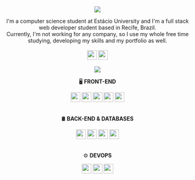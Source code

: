 <div align="center">
  <img src="https://i.ibb.co/QcfSMfm/1.png">
</div>
<p align="center">
  I'm a computer science student at Estácio University and I'm a full stack web developer student based in Recife, Brazil.<br />
  Currently, I'm not working for any company, so I use my whole free time studying, developing my skills and my portfolio as well.
  <br /><br/>
  <a href="https://www.linkedin.com/in/devmarcostavaress/"><img src="https://img.shields.io/badge/linkedin-%230077B5.svg?style=for-the-badge&logo=linkedin&logoColor=white" height="25"></a>  <a href="https://medium.com/@dev.marcostavares"><img src="https://img.shields.io/badge/Medium-12100E?style=for-the-badge&logo=medium&logoColor=white" height="25"></a>
</p>
<div align="center">
  <img src="https://i.ibb.co/tzLkHKT/3.png">
</div>
<p align="center">
  🖥️ <b>FRONT-END</b>
</p>
<div align="center">
  <img src="https://img.shields.io/badge/Tailwind%20CSS-369EFF.svg?style=for-the-badge&logo=Tailwind-CSS&logoColor=white" height="25">
  <img src="https://img.shields.io/badge/styled%20components-DB7093.svg?style=for-the-badge&logo=styled-components&logoColor=white" height="25">
  <img src="https://img.shields.io/badge/TypeScript-3178C6.svg?style=for-the-badge&logo=TypeScript&logoColor=white" height="25">
  <img src="https://img.shields.io/badge/Vue%20js-35495E?style=for-the-badge&logo=vuedotjs&logoColor=4FC08D" height="25">
  <img src="https://img.shields.io/badge/Vite-646CFF.svg?style=for-the-badge&logo=Vite&logoColor=white" height="25">
</div>
<br />
<p align="center">
  🛢️ <b>BACK-END & DATABASES</b>
</p>
<div align="center">
  <img src="https://img.shields.io/badge/Flask-000000?style=for-the-badge&logo=flask&logoColor=white" height="25">
  <img src="https://img.shields.io/badge/sqlite-%2307405e.svg?style=for-the-badge&logo=sqlite&logoColor=white" height="25">
  <img src="https://img.shields.io/badge/PostgreSQL-316192?style=for-the-badge&logo=postgresql&logoColor=white" height="25">
  <img src="https://img.shields.io/badge/Amazon%20DynamoDB-4053D6?style=for-the-badge&logo=Amazon%20DynamoDB&logoColor=white" height="25">
</div>
<br />
<p align="center">
  ⚙️ <b>DEVOPS</b>
</p>
<div align="center">
  <img src="https://img.shields.io/badge/Amazon_AWS-FF9900?style=for-the-badge&logo=amazonaws&logoColor=white" height="25">
  <img src="https://img.shields.io/badge/docker-%230db7ed.svg?style=for-the-badge&logo=docker&logoColor=white" height="25">
  <img src="https://img.shields.io/badge/Git-F05032.svg?style=for-the-badge&logo=Git&logoColor=white" height="25">
</div>
